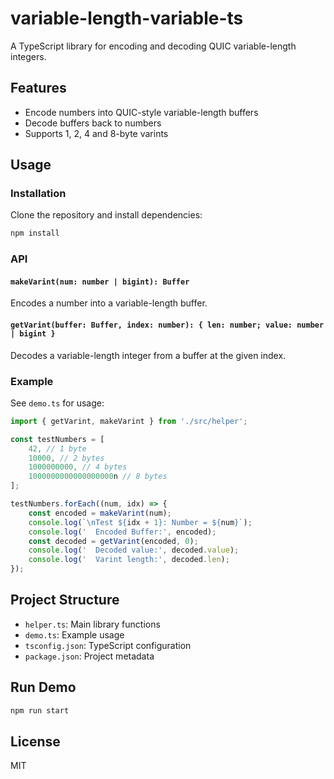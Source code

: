 
# variable-length-variable-ts

A TypeScript library for encoding and decoding QUIC variable-length integers.

## Features
- Encode numbers into QUIC-style variable-length buffers
- Decode buffers back to numbers
- Supports 1, 2, 4 and 8-byte varints

## Usage

### Installation
Clone the repository and install dependencies:

```bash
npm install
```

### API

#### `makeVarint(num: number | bigint): Buffer`
Encodes a number into a variable-length buffer.

#### `getVarint(buffer: Buffer, index: number): { len: number; value: number | bigint }`
Decodes a variable-length integer from a buffer at the given index.

### Example
See `demo.ts` for usage:

```typescript
import { getVarint, makeVarint } from './src/helper';

const testNumbers = [
    42, // 1 byte
    10000, // 2 bytes
    1000000000, // 4 bytes
    1000000000000000000n // 8 bytes
];

testNumbers.forEach((num, idx) => {
    const encoded = makeVarint(num);
    console.log(`\nTest ${idx + 1}: Number = ${num}`);
    console.log('  Encoded Buffer:', encoded);
    const decoded = getVarint(encoded, 0);
    console.log('  Decoded value:', decoded.value);
    console.log('  Varint length:', decoded.len);
});
```

## Project Structure
- `helper.ts`: Main library functions
- `demo.ts`: Example usage
- `tsconfig.json`: TypeScript configuration
- `package.json`: Project metadata

## Run Demo

```bash
npm run start
```

## License
MIT
